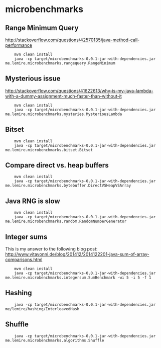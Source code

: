 microbenchmarks
===============

 Range Minimum Query
--------------------

http://stackoverflow.com/questions/42570135/java-method-call-performance

        mvn clean install
        java -cp target/microbenchmarks-0.0.1-jar-with-dependencies.jar me.lemire.microbenchmarks.rangequery.RangeMinimum



Mysterious issue
-------------------

http://stackoverflow.com/questions/41622613/why-is-my-java-lambda-with-a-dummy-assignment-much-faster-than-without-it

        mvn clean install
        java -cp target/microbenchmarks-0.0.1-jar-with-dependencies.jar me.lemire.microbenchmarks.mysteries.MysteriousLambda

Bitset
---------
        mvn clean install
        java -cp target/microbenchmarks-0.0.1-jar-with-dependencies.jar me.lemire.microbenchmarks.bitset.Bitset

Compare direct vs. heap buffers
-------------------------------


        mvn clean install
        java -cp target/microbenchmarks-0.0.1-jar-with-dependencies.jar me.lemire.microbenchmarks.bytebuffer.DirectVSHeapVSArray



Java RNG is slow
-----------------

        mvn clean install
        java -cp target/microbenchmarks-0.0.1-jar-with-dependencies.jar me.lemire.microbenchmarks.random.RandomNumberGenerator


Integer sums
--------------

This is my answer to the following blog post: http://www.vitavonni.de/blog/201412/2014122201-java-sum-of-array-comparisons.html

        mvn clean install
        java -cp target/microbenchmarks-0.0.1-jar-with-dependencies.jar me.lemire.microbenchmarks.integersum.SumBenchmark -wi 5 -i 5 -f 1



Hashing
---------

        java -cp target/microbenchmarks-0.0.1-jar-with-dependencies.jar me/lemire/hashing/InterleavedHash


Shuffle
-----------
        java -cp target/microbenchmarks-0.0.1-jar-with-dependencies.jar me.lemire.microbenchmarks.algorithms.Shuffle
 
